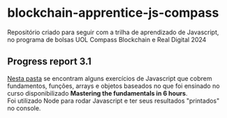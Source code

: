# blockchain-apprentice-js-compass
Repositório criado para seguir com a trilha de aprendizado de Javascript, no programa de bolsas UOL Compass Blockchain e Real Digital 2024

## Progress report 3.1

[Nesta pasta](./progress%20report%203.1/) se encontram alguns exercícios de Javascript que cobrem fundamentos, funções, arrays e objetos baseados no que foi ensinado no curso disponibilizado __Mastering the fundamentals in 6 hours__. <br>
Foi utilizado Node para rodar Javascript e ter seus resultados "printados" no console.